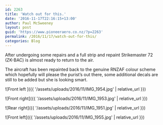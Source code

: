 ```yaml
---
id: 2263
title: 'Watch out for this.'
date: '2016-11-17T22:16:15+13:00'
author: Paul McSweeney
layout: post
guid: 'https://www.pioneeraero.co.nz/?p=2263'
permalink: /2016/11/17/watch-out-for-this/
categories: Blog
---
```


After undergoing some repairs and a full strip and repaint Strikemaster 72 (ZK-BAC) is almost ready to return to the air.

The aircraft has been repainted back to the genuine RNZAF colour scheme which hopefully will please the purist’s out there, some additional decals are still to be added but she is looking smart.

![Front left ]({{ '/assets/uploads/2016/11/IMG_1954.jpg' | relative_url }})

![Front right]({{ '/assets/uploads/2016/11/IMG_1953.jpg' | relative_url }})

![Rear right]({{ '/assets/uploads/2016/11/IMG_1951.jpg' | relative_url }})

![Front left]({{ '/assets/uploads/2016/11/IMG_1955.jpg' | relative_url }})
